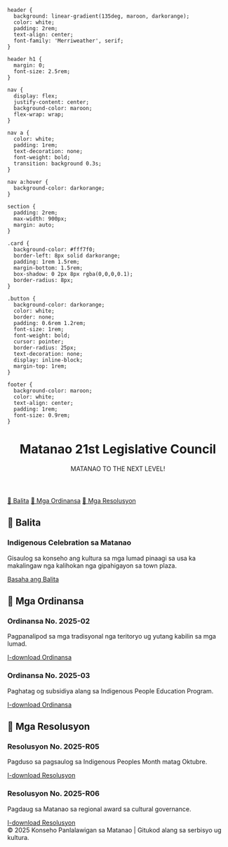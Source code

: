

    header {
      background: linear-gradient(135deg, maroon, darkorange);
      color: white;
      padding: 2rem;
      text-align: center;
      font-family: 'Merriweather', serif;
    }

    header h1 {
      margin: 0;
      font-size: 2.5rem;
    }

    nav {
      display: flex;
      justify-content: center;
      background-color: maroon;
      flex-wrap: wrap;
    }

    nav a {
      color: white;
      padding: 1rem;
      text-decoration: none;
      font-weight: bold;
      transition: background 0.3s;
    }

    nav a:hover {
      background-color: darkorange;
    }

    section {
      padding: 2rem;
      max-width: 900px;
      margin: auto;
    }

    .card {
      background-color: #fff7f0;
      border-left: 8px solid darkorange;
      padding: 1rem 1.5rem;
      margin-bottom: 1.5rem;
      box-shadow: 0 2px 8px rgba(0,0,0,0.1);
      border-radius: 8px;
    }

    .button {
      background-color: darkorange;
      color: white;
      border: none;
      padding: 0.6rem 1.2rem;
      font-size: 1rem;
      font-weight: bold;
      cursor: pointer;
      border-radius: 25px;
      text-decoration: none;
      display: inline-block;
      margin-top: 1rem;
    }

    footer {
      background-color: maroon;
      color: white;
      text-align: center;
      padding: 1rem;
      font-size: 0.9rem;
    }
<body>
  <header>
    <h1>Matanao 21st Legislative Council</h1>
    <p>MATANAO TO THE NEXT LEVEL!</p>
  </header>

  <nav>
    <a href="#balita">📰 Balita</a>
    <a href="#ordinansa">📜 Mga Ordinansa</a>
    <a href="#resolusyon">📄 Mga Resolusyon</a>
  </nav>

  <section id="balita">
    <h2>📰 Balita</h2>
    <div class="card">
      <h3>Indigenous Celebration sa Matanao</h3>
      <p>Gisaulog sa konseho ang kultura sa mga lumad pinaagi sa usa ka makalingaw nga kalihokan nga gipahigayon sa town plaza.</p>
      <a href="news/celebration-july2025.pdf" class="button" download>Basaha ang Balita</a>
    </div>
  </section>

  <section id="ordinansa">
    <h2>📜 Mga Ordinansa</h2>
    <div class="card">
      <h3>Ordinansa No. 2025-02</h3>
      <p>Pagpanalipod sa mga tradisyonal nga teritoryo ug yutang kabilin sa mga lumad.</p>
      <a href="ordinances/2025-02.pdf" class="button" download>I-download Ordinansa</a>
    </div>
    <div class="card">
      <h3>Ordinansa No. 2025-03</h3>
      <p>Paghatag og subsidiya alang sa Indigenous People Education Program.</p>
      <a href="ordinances/2025-03.pdf" class="button" download>I-download Ordinansa</a>
    </div>
  </section>

  <section id="resolusyon">
    <h2>📄 Mga Resolusyon</h2>
    <div class="card">
      <h3>Resolusyon No. 2025-R05</h3>
      <p>Pagduso sa pagsaulog sa Indigenous Peoples Month matag Oktubre.</p>
      <a href="resolutions/2025-R05.pdf" class="button" download>I-download Resolusyon</a>
    </div>
    <div class="card">
      <h3>Resolusyon No. 2025-R06</h3>
      <p>Pagdaug sa Matanao sa regional award sa cultural governance.</p>
      <a href="resolutions/2025-R06.pdf" class="button" download>I-download Resolusyon</a>
    </div>
  </section>

  <footer>
    &copy; 2025 Konseho Panlalawigan sa Matanao | Gitukod alang sa serbisyo ug kultura.
  </footer>
</body>
</html>
